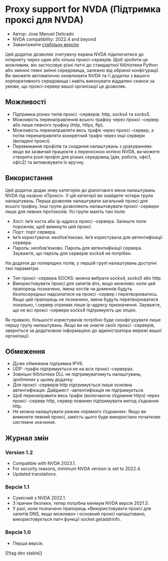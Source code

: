 # Proxy support for NVDA (Підтримка проксі для NVDA) #

* Автор: Jose Manuel Delicado
* NVDA compatibility: 2022.4 and beyond
* Завантажити [стабільну версію][1]

Цей додаток дозволяє зчитувачу екрана NVDA підключатися до інтернету через
один або кілька проксі-серверів. Щоб зробити це можливим, він застосовує
різні патчі до стандартної бібліотеки Python або змінює певні змінні
середовища, залежно від обраної конфігурації. Ви зможете автоматично
оновлювати NVDA та її додатки з вашого корпоративного середовища і навіть
виконувати віддалені сеанси за умови, що проксі-сервер вашої організації це
дозволяє.

## Можливості

* Підтримка різних типів проксі -серверів: http, socks4 та socks5.
* Можливість перенаправлення всього трафіку через проксі -сервер або лише
  певного трафіку (http, https, ftp).
* Можливість перенаправляти весь трафік через проксі -сервер, а потім
  перенаправляти конкретний трафік через інші сервери (вкладені проксі).
* Перемикання профілів та скидання налаштувань з урахуванням: якщо ви
  зазвичай працюєте з переносною копією NVDA, ви можете створити різні
  профілі для різних середовищ (дім, робота, офіс1, офіс2) та активовувати
  їх вручну.

## Використання

Цей додаток додає нову категорію до діалогового вікна налаштувань NVDA під
назвою «Проксі». У цій категорії ви знайдете чотири групи налаштувань. Перша
дозволяє налаштувати загальний проксі для всього трафіку. Інші групи
дозволяють налаштовувати проксі -сервери лише для певних протоколів. Усі
групи мають такі поля:

* Хост: ім’я хоста або ip-адреса проксі -сервера. Залиште поле порожнім, щоб
  вимкнути цей проксі.
* Порт: порт сервера.
* Ім’я користувача: необов’язково. Ім’я користувача для автентифікації
  сервера.
* Пароль: необов’язково. Пароль для автентифікації сервера. Зауважте, що
  пароль для серверів socks4 не потрібен.

На додаток до попередніх полів, у першій групі налаштувань доступні такі
параметри:

* Тип проксі -сервера SOCKS: можна вибрати socks4, socks5 або http.
* Використовувати проксі для запитів dns, якщо можливо: коли цей прапорець
  позначено, імена хостів чи доменнів будуть безпосередньо надсилатися на
  проксі -сервер і перетворюватись. Якщо цей прапорець не позначено, імена
  будуть перетворюватися локально, і сервер отримає лише ip-адресу
  призначення. Зауважте, що не всі проксі -сервери socks4 підтримують цю
  опцію.

Як правило, більшості користувачів потрібно буде сконфігурувати лише першу
групу налаштувань. Якщо ви не знаєте своїх проксі -серверів, зверніться за
додатковою інформацією до адміністратора мережі вашої організації.

## Обмеження

* Дуже обмежена підтримка IPV6.
* UDP -трафік підтримується не на всіх проксі -серверах.
* Зовнішні бібліотеки DLL не підтримуватимуть налаштувань, зроблених у цьому
  додатку.
* Для проксі -серверів http підтримується лише основна
  автентифікація. Дайджест -автентифікація не підтримується.
* Щоб перенаправити весь трафік (включаючи з’єднання https) через проксі
  -сервер http, сервер повинен підтримувати метод з’єднання http.
* Не можна налаштувати режим «прямого з’єднання». Якщо ви вимкнете певний
  проксі, замість цього буде використано початкове системне значення.

## Журнал змін

### Version 1.2

* Compatible with NVDA 2023.1.
* For security reasons, minimum NVDA version is set to 2022.4.
* Updated translations.

### Версія 1.1

* Сумісний з NVDA 2022.1.
* З причин безпеки, тепер потрібна мінімум NVDA версія 2021.3.
* У разі, коли позначено прапорець «Використовувати проксі для запитів DNS,
  якщо можливо» і основний проксі налаштовано, використовується патч функції
  socket.getaddrinfo.

### Версія 1.0

* Перша версія.

[[!tag dev stable]]

[1]: https://addons.nvda-project.org/files/get.php?file=proxy
